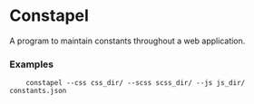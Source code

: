 # Constapel

A program to maintain constants throughout a web application.

### Examples

```shell
    constapel --css css_dir/ --scss scss_dir/ --js js_dir/ constants.json
```
